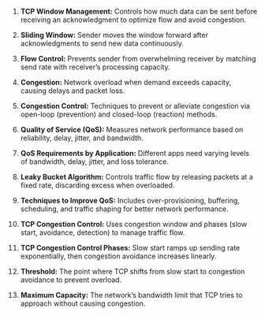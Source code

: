 
1. **TCP Window Management:** Controls how much data can be sent before receiving an acknowledgment to optimize flow and avoid congestion.

2. **Sliding Window:** Sender moves the window forward after acknowledgments to send new data continuously.

3. **Flow Control:** Prevents sender from overwhelming receiver by matching send rate with receiver’s processing capacity.

4. **Congestion:** Network overload when demand exceeds capacity, causing delays and packet loss.

5. **Congestion Control:** Techniques to prevent or alleviate congestion via open-loop (prevention) and closed-loop (reaction) methods.

6. **Quality of Service (QoS):** Measures network performance based on reliability, delay, jitter, and bandwidth.

7. **QoS Requirements by Application:** Different apps need varying levels of bandwidth, delay, jitter, and loss tolerance.

8. **Leaky Bucket Algorithm:** Controls traffic flow by releasing packets at a fixed rate, discarding excess when overloaded.

9. **Techniques to Improve QoS:** Includes over-provisioning, buffering, scheduling, and traffic shaping for better network performance.

10. **TCP Congestion Control:** Uses congestion window and phases (slow start, avoidance, detection) to manage traffic flow.

11. **TCP Congestion Control Phases:** Slow start ramps up sending rate exponentially, then congestion avoidance increases linearly.

12. **Threshold:** The point where TCP shifts from slow start to congestion avoidance to prevent overload.

13. **Maximum Capacity:** The network’s bandwidth limit that TCP tries to approach without causing congestion.


